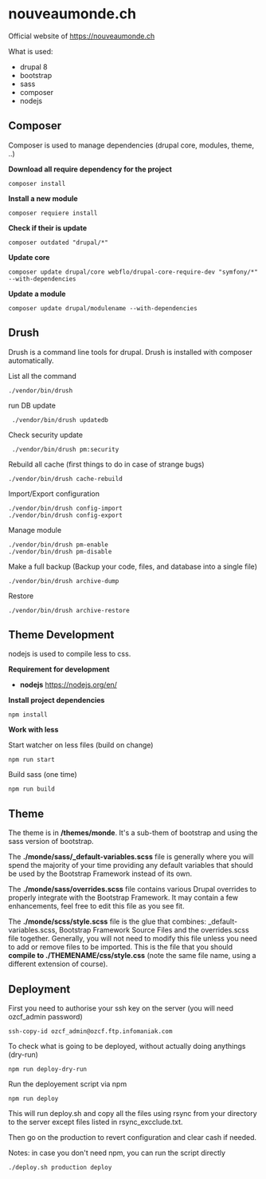 # nouveaumonde.ch

Official website of https://nouveaumonde.ch

What is used:
- drupal 8
- bootstrap
- sass
- composer
- nodejs

## Composer
Composer is used to manage dependencies (drupal core, modules, theme, ..)

**Download all require dependency for the project**

    composer install
   
**Install a new module**
   
    composer requiere install
       
**Check if their is update**
        
    composer outdated "drupal/*"
        
**Update core**

    composer update drupal/core webflo/drupal-core-require-dev "symfony/*" --with-dependencies

**Update a module**

    composer update drupal/modulename --with-dependencies

## Drush

Drush is a command line tools for drupal. Drush is installed with composer automatically.


List all the command

    ./vendor/bin/drush
    
run DB update
    
     ./vendor/bin/drush updatedb
            
Check security update
    
     ./vendor/bin/drush pm:security

Rebuild all cache (first things to do in case of strange bugs)

    ./vendor/bin/drush cache-rebuild
    
Import/Export configuration

    ./vendor/bin/drush config-import
    ./vendor/bin/drush config-export
    
Manage module

    ./vendor/bin/drush pm-enable
    ./vendor/bin/drush pm-disable
   
Make a full backup (Backup your code, files, and database into a single file)

    ./vendor/bin/drush archive-dump
   
Restore

    ./vendor/bin/drush archive-restore

        
## Theme Development

nodejs is used to compile less to css.

**Requirement for development**

- **nodejs** https://nodejs.org/en/

**Install project dependencies**

    npm install

**Work with less**

Start watcher on less files (build on change)

    npm run start

Build sass (one time)

    npm run build
 
## Theme

The theme is in **/themes/monde**. It's a sub-them of bootstrap and using the sass version of bootstrap.

The **./monde/sass/_default-variables.scss** file is generally where you will spend the majority of your time providing any
default variables that should be used by the Bootstrap Framework instead of its own.

The **./monde/sass/overrides.scss** file contains various Drupal overrides to properly integrate with the Bootstrap Framework.
It may contain a few enhancements, feel free to edit this file as you see fit.

The **./monde/scss/style.scss** file is the glue that combines: 
_default-variables.scss, Bootstrap Framework Source Files and the overrides.scss file together.
 Generally, you will not need to modify this file unless you need to add or remove files to be imported.
 This is the file that you should **compile to ./THEMENAME/css/style.css**
 (note the same file name, using a different extension of course).



## Deployment

First you need to authorise your ssh key on the server (you will need ozcf_admin password)

    ssh-copy-id ozcf_admin@ozcf.ftp.infomaniak.com
    
To check what is going to be deployed, without actually doing anythings (dry-run)

    npm run deploy-dry-run

Run the deployement script via npm

    npm run deploy
    
    
This will run deploy.sh and copy all the files using rsync from your directory to the server except files listed in
rsync_excclude.txt.

Then go on the production to revert configuration and clear cash if needed.

Notes: in case you don't need npm, you can run the script directly

    ./deploy.sh production deploy
